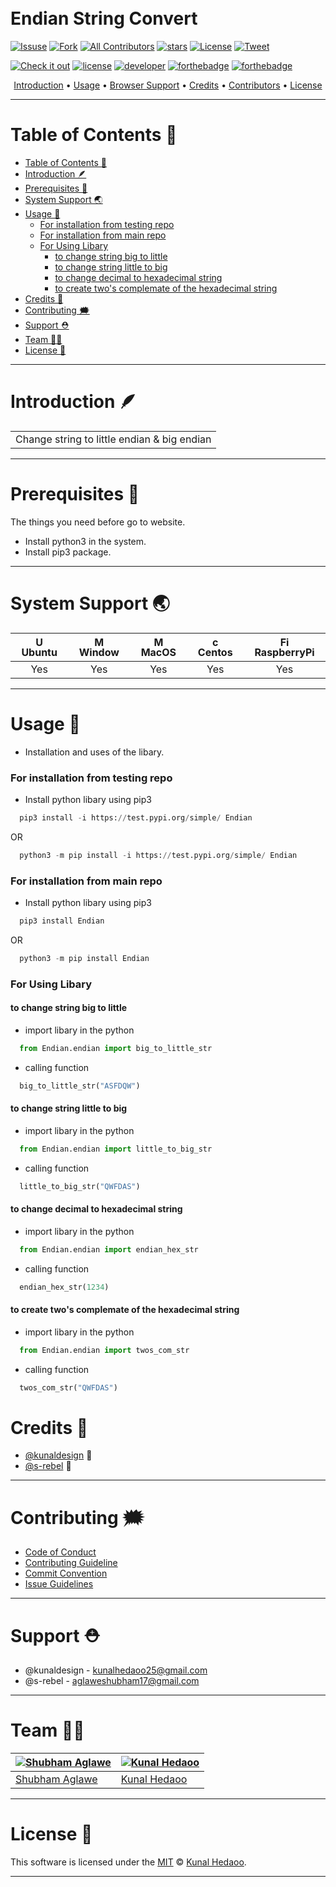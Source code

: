 <p align=""center>


<h1>
  <br>
  Endian String Convert
  <br>
</h1>

[![Issuse]( https://img.shields.io/github/issues/kunaldesign/Endian)](https://github.com/kunaldesign/Endian/issues)
[![Fork](https://img.shields.io/github/forks/kunaldesign/Endian)](https://github.com/kunaldesign/Endian)
[![All Contributors](https://img.shields.io/badge/all_contributors-2-orange.svg?style=flat-square)](/CONTRIBUTING.md)
[![stars](https://img.shields.io/github/stars/kunaldesign/Endian)](https://github.com/kunaldesign/Endian)
[![License](https://img.shields.io/github/license/kunaldesign/Endian)](/LICENSE)
[![Tweet](https://img.shields.io/twitter/url?url=https%3A%2F%2Fgithub.com%2Fkunaldesign%2FEndian)](https://twitter.com/kunalhedaoo25)
<!-- [![PyPI](https://img.shields.io/pypi/v/Endian?style=plastic)]() -->


[![Check it out](https://forthebadge.com/images/badges/check-it-out.svg)](https://forthebadge.com)
[![license](https://forthebadge.com/images/badges/open-source.svg)](/LICENSE)
[![developer](https://forthebadge.com/images/badges/built-by-developers.svg)](/CONTRIBUTING.md)
[![forthebadge](https://forthebadge.com/images/badges/built-with-love.svg)](https://forthebadge.com)
[![forthebadge](https://forthebadge.com/images/badges/made-with-python.svg)](https://forthebadge.com)
<!-- [![html](https://forthebadge.com/images/badges/validated-html5.svg)](/index.html) -->






</p>

<p align="center">
  <a href="#introduction-">Introduction</a> •
  <a href="#usage-">Usage</a> •
  <a href="#browser-support-">Browser Support</a> •
  <a href="#credits-">Credits</a> •
  <a href="#contributing-️">Contributors</a> •
  <a href="#license-">License</a>
</p>


---------------------------------------------------------------------------

# Table of Contents 🚩

- [Table of Contents 🚩](#table-of-contents-)
- [Introduction 🪶](#introduction-)
- [Prerequisites 📐](#prerequisites-)
- [System Support 🌏](#system-support-)
- [Usage 🔄](#usage-)
    - [For installation from testing repo](#for-installation-from-testing-repo)
    - [For installation from main repo](#for-installation-from-main-repo)
    - [For Using Libary](#for-using-libary)
      - [to change string big to little](#to-change-string-big-to-little)
      - [to change string little to big](#to-change-string-little-to-big)
      - [to change decimal to hexadecimal string](#to-change-decimal-to-hexadecimal-string)
      - [to create two's complemate of the hexadecimal string](#to-create-twos-complemate-of-the-hexadecimal-string)
- [Credits 🏅](#credits-)
- [Contributing 🗯️](#contributing-️)
- [Support ⛑️](#support-️)
- [Team 👩‍🏭](#team-)
- [License 📜](#license-)

---
# Introduction 🪶

<table>
<tr>
<td>
  Change string to little endian & big endian
</td>
</tr>
</table>

---

# Prerequisites 📐

The things you need before go to website.

- Install python3 in the system.
- Install pip3 package.

---

# System Support 🌏


| <img alt="UbuntuCoF" src="https://upload.wikimedia.org/wikipedia/commons/thumb/9/9e/UbuntuCoF.svg/512px-UbuntuCoF.svg.png" alt="Ubuntu" width="16px" height="16px" /> Ubuntu | <img alt="Microsoft logo" src="https://upload.wikimedia.org/wikipedia/commons/thumb/4/44/Microsoft_logo.svg/256px-Microsoft_logo.svg.png" alt="Window" width="16px" height="16px" /> Window | <img src="https://upload.wikimedia.org/wikipedia/commons/thumb/2/22/MacOS_logo_%282017%29.svg/512px-MacOS_logo_%282017%29.svg.png" alt="MacOS" width="16px" height="16px" /> MacOS | <img src="https://seeklogo.com/images/C/centos-logo-494F57D973-seeklogo.com.png" alt="centos" width="16px" height="16px" /> Centos | <img src="https://elinux.org/images/c/cb/Raspberry_Pi_Logo.svg" alt="Firefox" width="16px" height="16px" /> RaspberryPi |
| :--------------------------------------------------------------------------------------------------------------------------------------------------------------: | :---------------------------------------------------------------------------------------------------------------------------------------------------------------------: | :----------------------------------------------------------------------------------------------------------------------------------------------------------: | :--------------------------------------------------------------------------------------------------------------------------------------------------------------: | :----------------------------------------------------------------------------------------------------------------------------------------------------------------: |
|                                                                               Yes                                                                                |                                                                                   Yes                                                                                   |                                                                             Yes                                                                              |                                                                               Yes                                                                                |                                                                                Yes                                                                                 |

---

# Usage 🔄

- Installation and uses of the libary.


### For installation from testing repo

- Install python libary using pip3

```python
  pip3 install -i https://test.pypi.org/simple/ Endian
```

OR

```python
  python3 -m pip install -i https://test.pypi.org/simple/ Endian
```

### For installation from main repo

- Install python libary using pip3

```python
  pip3 install Endian
```

OR

```python
  python3 -m pip install Endian
```

### For Using Libary

#### to change string big to little 

- import libary in the python  
```python
  from Endian.endian import big_to_little_str
```
- calling function
```python
  big_to_little_str("ASFDQW")
```

#### to change string little to big 

- import libary in the python  
```python
  from Endian.endian import little_to_big_str
```
- calling function
```python
  little_to_big_str("QWFDAS")
```
#### to change decimal to hexadecimal string

- import libary in the python  
```python
  from Endian.endian import endian_hex_str
```
- calling function
```python
  endian_hex_str(1234)
```

#### to create two's complemate of the hexadecimal string

- import libary in the python  
```python
  from Endian.endian import twos_com_str
```
- calling function
```python
  twos_com_str("QWFDAS")
```

# Credits 🏅

- [@kunaldesign](https://github.com/kunaldesign) 🥇
- [@s-rebel](https://github.com/s-rebel) 🥈

---

# Contributing 🗯️

- [Code of Conduct](/CODE_OF_CONDUCT.md)
- [Contributing Guideline](/CONTRIBUTING.md)
- [Commit Convention](/.github/ISSUE_TEMPLATE/COMMIT_MESSAGE_CONVENTION.md)
- [Issue Guidelines](/.github/ISSUE_TEMPLATE)


---
# Support ⛑️
 
 - @kunaldesign - kunalhedaoo25@gmail.com 
 - @s-rebel - aglaweshubham17@gmail.com


 
---
# Team 👩‍🏭

 [![Shubham Aglawe](https://avatars.githubusercontent.com/u/95236180?v=4)](https://github.com/s-rebel) | [![Kunal Hedaoo](https://avatars.githubusercontent.com/u/49153579?v=4)](https://github.com/kunaldesign) |
------------------------------------------------------------------------------------------------------ | ------------------------------------------------------------------------------------------------------- |
| [Shubham Aglawe](https://github.com/s-rebel)                                                                                         | [Kunal Hedaoo](https://github.com/kunaldesign)                                                          |

---
# License 📜

This software is licensed under the [MIT](https://github.com/nhn/tui.editor/blob/master/LICENSE) © [Kunal Hedaoo](https://github.com/nhn).

---